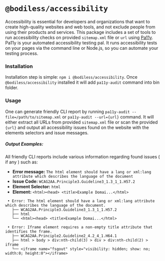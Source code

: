 # `@bodiless/accessibility`

Accessibility is essential for developers and organizations that want to create high-quality websites and web tools, and not exclude people from using their products and services. This package includes a set of tools to run accessibility checks on provided `sitemap.xml` file or `url` using [Pa11y](https://github.com/pa11y/pa11y). Pa11y is your automated accessibility testing pal. It runs accessibility tests on your pages via the command line or Node.js, so you can automate your testing process.

### Installation
Installation step is simple: `npm i @bodiless/accessibility`. Once `@bodiless/accessibility` installed it will add `pa11y-audit` command into bin folder.

### Usage
One can generate friendly CLI report by running `pa11y-audit --file=/path/to/sitemap.xml` or `pa11y-audit --url={url}` command. It will either extract all URLs from provided `sitemap.xml` file or scan the provided `{url}` and output all accessibility issues found on the website with the elements selectors and issue messages.

##### Output Examples:
All friendly CLI reports include various information regarding found issues ( if any ) such as: 

 - **Error message:** `The html element should have a lang or xml:lang attribute which describes the language of the document`
 - **Issue Code:** `WCAG2AA.Principle3.Guideline3_1.3_1_1.H57.2`
 - **Element Selector:** `html`
 - **Element:** `<html><head> <title>Example Domai...</html>`

```
 • Error: The html element should have a lang or xml:lang attribute which describes the language of the document.
   ├── WCAG2AA.Principle3.Guideline3_1.3_1_1.H57.2
   ├── html
   └── <html><head> <title>Example Domai...</html>
```


```
 • Error: Iframe element requires a non-empty title attribute that identifies the frame.
   ├── WCAG2AA.Principle2.Guideline2_4.2_4_1.H64.1
   ├── html > body > div:nth-child(3) > div > div:nth-child(2) > iframe
   └── <iframe name="fsgout" style="visibility: hidden; show: no; width:0; height:0"></iframe>
```